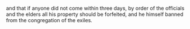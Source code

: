 and that if anyone did not come within three days, by order of the officials and the elders all his property should be forfeited, and he himself banned from the congregation of the exiles.
